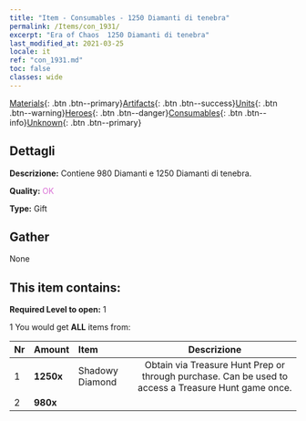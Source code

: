 ```yaml
---
title: "Item - Consumables - 1250 Diamanti di tenebra"
permalink: /Items/con_1931/
excerpt: "Era of Chaos  1250 Diamanti di tenebra"
last_modified_at: 2021-03-25
locale: it
ref: "con_1931.md"
toc: false
classes: wide
---
```

 [Materials](/it/Items/){: .btn .btn--primary}[Artifacts](/it/Items/Artifacts/){: .btn .btn--success}[Units](/it/Items/Units/){: .btn .btn--warning}[Heroes](/it/Items/Heroes/){: .btn .btn--danger}[Consumables](/it/Items/Consumables/){: .btn .btn--info}[Unknown](/it/Items/Unknown/){: .btn .btn--primary}

## Dettagli
 **Descrizione:** Contiene 980 Diamanti e 1250 Diamanti di tenebra.

 **Quality:** <span style="color: #DA70D6">OK</span>

 **Type:** Gift

## Gather

  None

## This item contains:

 **Required Level to open:** 1

 1 You would get **ALL** items  from:

  | Nr | Amount |     Item    | Descrizione |
  |:---|:-------|:------------|:-----------:|
  | 1 |  **1250x** | Shadowy Diamond | Obtain via Treasure Hunt Prep or through purchase. Can be used to access a Treasure Hunt game once.  | 
  | 2 |  **980x** | <i class="fas fa-gem"/> |  | 
